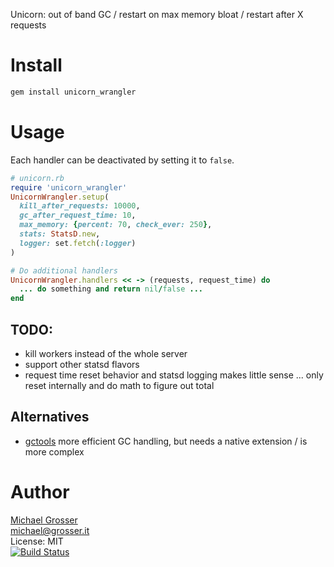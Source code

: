 Unicorn: out of band GC / restart on max memory bloat / restart after X requests

Install
=======

```Bash
gem install unicorn_wrangler
```

Usage
=====

Each handler can be  deactivated by setting it to `false`.

```Ruby
# unicorn.rb
require 'unicorn_wrangler'
UnicornWrangler.setup(
  kill_after_requests: 10000,
  gc_after_request_time: 10,
  max_memory: {percent: 70, check_ever: 250},
  stats: StatsD.new,
  logger: set.fetch(:logger)
)

# Do additional handlers
UnicornWrangler.handlers << -> (requests, request_time) do
  ... do something and return nil/false ...
end
```

## TODO:
 - kill workers instead of the whole server
 - support other statsd flavors
 - request time reset behavior and statsd logging makes little sense ... only reset internally and do math to figure out total 

## Alternatives
 - [gctools](https://github.com/tmm1/gctools) more efficient GC handling, but needs a native extension / is more complex

Author
======
[Michael Grosser](http://grosser.it)<br/>
michael@grosser.it<br/>
License: MIT<br/>
[![Build Status](https://travis-ci.org/grosser/unicorn_wrangler.png)](https://travis-ci.org/grosser/unicorn_wrangler)
